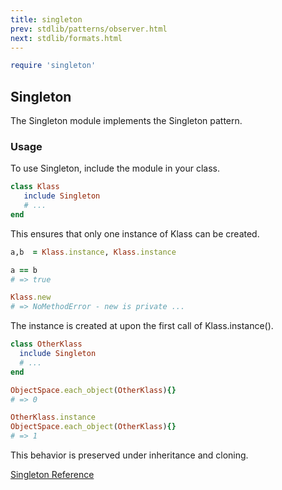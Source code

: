 ```yaml
---
title: singleton
prev: stdlib/patterns/observer.html
next: stdlib/formats.html
---
```



```ruby
require 'singleton'
```

## Singleton[](#singleton)

The Singleton module implements the Singleton pattern.

### Usage[](#usage)

To use Singleton, include the module in your class.


```ruby
class Klass
   include Singleton
   # ...
end
```

This ensures that only one instance of Klass can be created.


```ruby
a,b  = Klass.instance, Klass.instance

a == b
# => true

Klass.new
# => NoMethodError - new is private ...
```

The instance is created at upon the first call of Klass.instance().


```ruby
class OtherKlass
  include Singleton
  # ...
end

ObjectSpace.each_object(OtherKlass){}
# => 0

OtherKlass.instance
ObjectSpace.each_object(OtherKlass){}
# => 1
```

This behavior is preserved under inheritance and cloning.

<a
href='https://ruby-doc.org/stdlib-2.7.0/libdoc/singleton/rdoc/Singleton.html'
class='ruby-doc remote' target='_blank'>Singleton Reference</a>

